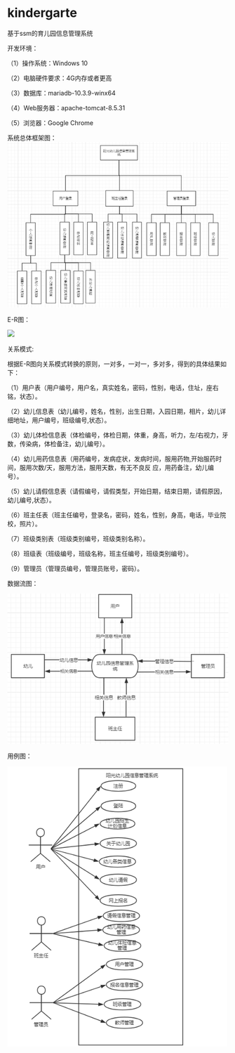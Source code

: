 # kindergarte
基于ssm的育儿园信息管理系统

开发环境：

（1）操作系统：Windows 10

（2）电脑硬件要求：4G内存或者更高

（3）数据库：mariadb-10.3.9-winx64

（4）Web服务器：apache-tomcat-8.5.31

（5）浏览器：Google Chrome

系统总体框架图：
![](https://github.com/wudagai/kindergarten/blob/master/gitimg/1.png)


E-R图：

![](https://github.com/wudagai/kindergarten/blob/master/gitimg/E-R%E5%9B%BE.png)

关系模式:

根据E-R图向关系模式转换的原则，一对多，一对一，多对多，得到的具体结果如下：

（1）用户表（用户编号，用户名，真实姓名，密码，性别，电话，住址，座右铭，状态）。

（2）幼儿信息表（幼儿编号，姓名，性别，出生日期，入园日期，相片，幼儿详细地址，用户编号，班级编号,状态）。

（3）幼儿体检信息表（体检编号，体检日期，体重，身高，听力，左/右视力，牙数，传染病，体检备注，幼儿编号）。

（4）幼儿用药信息表（用药编号，发病症状，发病时间，服用药物,开始服药时间，服用次数/天，服用方法，服用天数，有无不良反    应，用药备注，幼儿编号）。

（5）幼儿请假信息表（请假编号，请假类型，开始日期，结束日期，请假原因，幼儿编号,状态）。

（6）班主任表（班主任编号，登录名，密码，姓名，性别，身高，电话，毕业院校，照片）。

（7）班级类别表（班级类别编号，班级类别名称）。

（8）班级表（班级编号，班级名称，班主任编号，班级类别编号）。

（9）管理员（管理员编号，管理员账号，密码）。


数据流图：

![](https://github.com/wudagai/kindergarten/blob/master/gitimg/%E6%95%B0%E6%8D%AE%E6%B5%81%E5%9B%BE.png)

用例图：

![](https://github.com/wudagai/kindergarten/blob/master/gitimg/%E7%94%A8%E4%BE%8B%E5%9B%BE.png)
